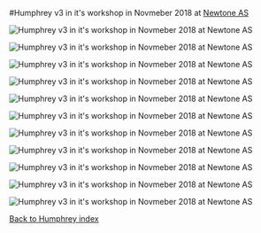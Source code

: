 #Humphrey v3 in it's workshop in Novmeber 2018 at [Newtone AS](Newtone.no)

![Humphrey v3 in it's workshop in Novmeber 2018 at Newtone AS](Newtone%20(1).jpg)

![Humphrey v3 in it's workshop in Novmeber 2018 at Newtone AS](Newtone%20(2).jpg)

![Humphrey v3 in it's workshop in Novmeber 2018 at Newtone AS](Newtone%20(3).jpg)

![Humphrey v3 in it's workshop in Novmeber 2018 at Newtone AS](Newtone%20(4).jpg)

![Humphrey v3 in it's workshop in Novmeber 2018 at Newtone AS](Newtone%20(5).jpg)

![Humphrey v3 in it's workshop in Novmeber 2018 at Newtone AS](Newtone%20(6).jpg)

![Humphrey v3 in it's workshop in Novmeber 2018 at Newtone AS](Newtone%20(7).jpg)

![Humphrey v3 in it's workshop in Novmeber 2018 at Newtone AS](Newtone%20(8).jpg)

![Humphrey v3 in it's workshop in Novmeber 2018 at Newtone AS](Newtone%20(9).jpg)

![Humphrey v3 in it's workshop in Novmeber 2018 at Newtone AS](Newtone%20(10).jpg)

![Humphrey v3 in it's workshop in Novmeber 2018 at Newtone AS](Newtone%20(11).jpg)


[Back to Humphrey index](https://github.com/fellesverkstedet/fabricatable-machines/blob/master/humphrey-large-format-cnc/README.md)
